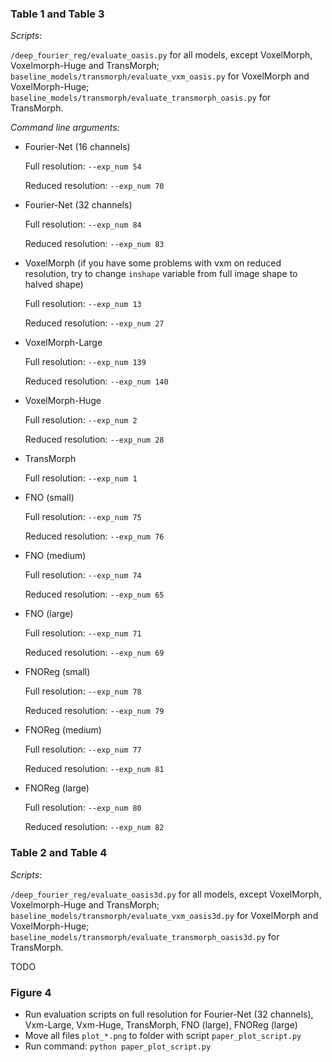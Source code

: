 ### Table 1 and Table 3
*Scripts*: 

`/deep_fourier_reg/evaluate_oasis.py` for all models, except VoxelMorph, Voxelmorph-Huge and TransMorph;
`baseline_models/transmorph/evaluate_vxm_oasis.py` for VoxelMorph and VoxelMorph-Huge;
`baseline_models/transmorph/evaluate_transmorph_oasis.py` for TransMorph.

*Command line arguments:*
* Fourier-Net (16 channels)

  Full resolution: `--exp_num 54`
  
  Reduced resolution: `--exp_num 70`
* Fourier-Net (32 channels)
  
   Full resolution: `--exp_num 84`
  
   Reduced resolution: `--exp_num 83`

* VoxelMorph (if you have some problems with vxm on reduced resolution, try to change `inshape` variable from full image shape to halved shape)
  
   Full resolution: `--exp_num 13`
  
   Reduced resolution: `--exp_num 27`

* VoxelMorph-Large

  Full resolution: `--exp_num 139`
  
  Reduced resolution: `--exp_num 140`

* VoxelMorph-Huge
  
  Full resolution: `--exp_num 2`
  
  Reduced resolution: `--exp_num 28`

* TransMorph

  Full resolution: `--exp_num 1`
  
* FNO (small)

  Full resolution: `--exp_num 75`
  
  Reduced resolution: `--exp_num 76`
  
* FNO (medium)

  Full resolution: `--exp_num 74`
  
  Reduced resolution: `--exp_num 65`

* FNO (large)

  Full resolution: `--exp_num 71`
  
  Reduced resolution: `--exp_num 69`
  
* FNOReg (small)

  Full resolution: `--exp_num 78`
  
  Reduced resolution: `--exp_num 79`
  
* FNOReg (medium)

  Full resolution: `--exp_num 77`
  
  Reduced resolution: `--exp_num 81`

* FNOReg (large)

  Full resolution: `--exp_num 80`
  
  Reduced resolution: `--exp_num 82`

### Table 2 and Table 4
*Scripts*: 

`/deep_fourier_reg/evaluate_oasis3d.py` for all models, except VoxelMorph, Voxelmorph-Huge and TransMorph;
`baseline_models/transmorph/evaluate_vxm_oasis3d.py` for VoxelMorph and VoxelMorph-Huge;
`baseline_models/transmorph/evaluate_transmorph_oasis3d.py` for TransMorph.

TODO

### Figure 4
* Run evaluation scripts on full resolution for Fourier-Net (32 channels), Vxm-Large, Vxm-Huge, TransMorph, FNO (large), FNOReg (large)
* Move all files `plot_*.png` to folder with script `paper_plot_script.py`
* Run command: `python paper_plot_script.py`
  
